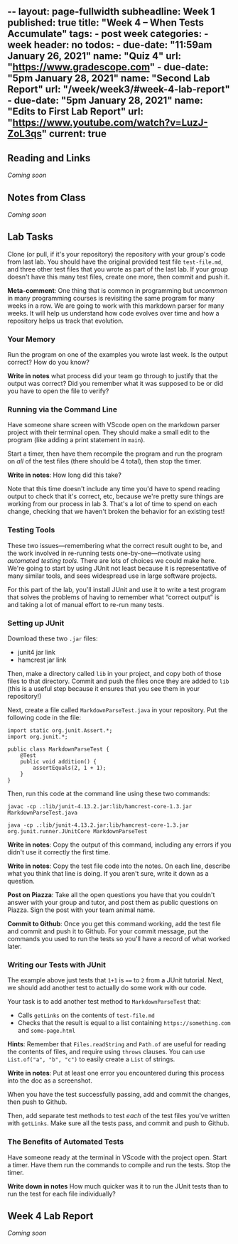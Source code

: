 --
layout: page-fullwidth
subheadline: Week 1
published: true
title:  "Week 4 – When Tests Accumulate"
tags:
    - post week
categories:
    - week
header: no
todos:
    - due-date: "11:59am January 26, 2021"
      name: "Quiz 4"
      url: "https://www.gradescope.com"
    - due-date: "5pm January 28, 2021"
      name: "Second Lab Report"
      url: "/week/week3/#week-4-lab-report"
    - due-date: "5pm January 28, 2021"
      name: "Edits to First Lab Report"
      url: "https://www.youtube.com/watch?v=LuzJ-ZoL3qs"
current: true
---


## Reading and Links

_Coming soon_

## Notes from Class

_Coming soon_

## Lab Tasks

Clone (or pull, if it's your repository) the repository with your group's code
from last lab. You should have the original provided test file `test-file.md`,
and three other test files that you wrote as part of the last lab. If your group
doesn't have this many test files, create one more, then commit and push it.

**Meta-comment**: One thing that is common in programming but _uncommon_ in many
programming courses is revisiting the same program for many weeks in a row. We
are going to work with this markdown parser for many weeks. It will help us
understand how code evolves over time and how a repository helps us track that
evolution.

### Your Memory

Run the program on one of the examples you wrote last week. Is the output
correct? How do you know?

**Write in notes** what process did your team go through to justify that the
output was correct? Did you remember what it was supposed to be or did you have
to open the file to verify?

### Running via the Command Line

Have someone share screen with VScode open on the markdown parser project with
their terminal open. They should make a small edit to the program (like adding a
print statement in `main`).

Start a timer, then have them recompile the program and run the program on _all_
of the test files (there should be 4 total), then stop the timer.

**Write in notes**: How long did this take?

Note that this time doesn't include any time you'd have to spend reading output
to check that it's correct, etc, because we're pretty sure things are working
from our process in lab 3. That's a lot of time to spend on each change,
checking that we haven't broken the behavior for an existing test!

### Testing Tools

These two issues—remembering what the correct result ought to be, and the work
involved in re-running tests one-by-one—motivate using _automated testing
tools_. There are lots of choices we could make here. We're going to start by
using JUnit not least because it is representative of many similar tools, and
sees widespread use in large software projects.

For this part of the lab, you'll install JUnit and use it to write a test
program that solves the problems of having to remember what “correct output” is
and taking a lot of manual effort to re-run many tests.

### Setting up JUnit

Download these two `.jar` files:

- junit4 jar link
- hamcrest jar link

Then, make a directory called `lib` in your project, and copy both of those
files to that directory. Commit and push the files once they are added to `lib`
(this is a useful step because it ensures that you see them in your repository!)

Next, create a file called `MarkdownParseTest.java` in your repository. Put the
following code in the file:

```
import static org.junit.Assert.*;
import org.junit.*;

public class MarkdownParseTest {
    @Test
    public void addition() {
        assertEquals(2, 1 + 1);
    }
}
```

Then, run this code at the command line using these two commands:

```
javac -cp .:lib/junit-4.13.2.jar:lib/hamcrest-core-1.3.jar MarkdownParseTest.java

java -cp .:lib/junit-4.13.2.jar:lib/hamcrest-core-1.3.jar org.junit.runner.JUnitCore MarkdownParseTest
```


**Write in notes**: Copy the output of this command, including any errors if you
didn't use it correctly the first time.

**Write in notes**: Copy the test file code into the notes. On each line,
describe what you think that line is doing. If you aren't sure, write it down as
a question.

**Post on Piazza**: Take all the open questions you have that you couldn't
answer with your group and tutor, and post them as public questions on Piazza.
Sign the post with your team animal name.

**Commit to Github**: Once you get this command working, add the test file and
commit and push it to Github. For your commit message, put the commands you used
to run the tests so you'll have a record of what worked later.

### Writing our Tests with JUnit

The example above just tests that `1+1` is `==` to `2` from a JUnit tutorial.
Next, we should add another test to actually do some work with our code.

Your task is to add another test method to `MarkdownParseTest` that:

- Calls `getLinks` on the contents of `test-file.md`
- Checks that the result is equal to a list containing `https://something.com` and `some-page.html`

**Hints**: Remember that `Files.readString` and `Path.of` are useful for reading
the contents of files, and require using `throws` clauses. You can use
`List.of("a", "b", "c")` to easily create a `List` of strings.

**Write in notes**: Put at least one error you encountered during this process
into the doc as a screenshot.

When you have the test successfully passing, add and commit the changes, then
push to Github.

Then, add separate test methods to test _each_ of the test files you've written
with `getLinks`. Make sure all the tests pass, and commit and push to Github.

### The Benefits of Automated Tests

Have someone ready at the terminal in VScode with the project open. Start a
timer. Have them run the commands to compile and run the tests. Stop the timer.

**Write down in notes** How much quicker was it to run the JUnit tests than to
run the test for each file individually?


## Week 4 Lab Report


_Coming soon_